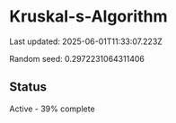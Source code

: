 # Kruskal-s-Algorithm

Last updated: 2025-06-01T11:33:07.223Z

Random seed: 0.2972231064311406

## Status

Active - 39% complete